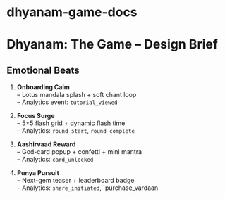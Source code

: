 # dhyanam-game-docs
# Dhyanam: The Game – Design Brief

## Emotional Beats
1. **Onboarding Calm**  
   – Lotus mandala splash + soft chant loop  
   – Analytics event: `tutorial_viewed`

2. **Focus Surge**  
   – 5×5 flash grid + dynamic flash time  
   – Analytics: `round_start`, `round_complete`

3. **Aashirvaad Reward**  
   – God-card popup + confetti + mini mantra  
   – Analytics: `card_unlocked`

4. **Punya Pursuit**  
   – Next-gem teaser + leaderboard badge  
   – Analytics: `share_initiated`, `purchase_vardaan
